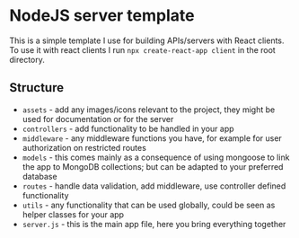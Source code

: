 # NodeJS server template

This is a simple template I use for building APIs/servers with React clients.
To use it with react clients I run `npx create-react-app client` in the root directory.

## Structure

* `assets` - add any images/icons relevant to the project, they might be used for documentation or for the server
* `controllers` - add functionality to be handled in your app
* `middleware` - any middleware functions you have, for example for user authorization on restricted routes
* `models` - this comes mainly as a consequence of using mongoose to link the app to MongoDB collections; but can be adapted to your preferred database
* `routes` - handle data validation, add middleware, use controller defined functionality
* `utils` - any functionality that can be used globally, could be seen as helper classes for your app
* `server.js` - this is the main app file, here you bring everything together
